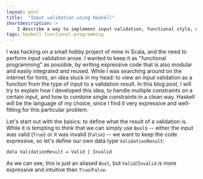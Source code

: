 ```yaml
---
layout: post
title:  "Input validation using Haskell"
shortdescription: >
    I describe a way to implement input validation, functional style, using Haskell.
tags: haskell functional-programming
---
```

I was hacking on a small hobby project of mine in Scala, and the need to perform input validation arose. I wanted to keep it as "functional programming" as possible, by writing expressive code that is also modular and easily integrated and reused. While I was searching around on the internet for hints, an idea stuck in my head: to view an input validation as a function from the type of input to a validation result. In this blog post, I will try to explain how I developed this idea, to handle multiple constraints on a certain input, and how to combine single constraints in a clean way. Haskell will be the language of my choice, since I find it very expressive and well-fitting for this particular problem.

Let's start out with the basics: to define what the result of a validation is. While it is tempting to think that we can simply use `Bool`s -- either the input was valid (`True`) or it was invalid (`False`) -- we want to keep the code expressive, so let's define our own data type `ValidationResult`:

    data ValidationResult = Valid | Invalid

As we can see, this is just an aliased `Bool`, but `Valid`/`Invalid` is more expressive and intuitive than `True`/`False`.
